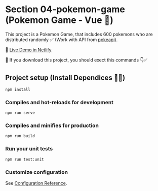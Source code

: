 # Section 04-pokemon-game (Pokemon Game - Vue 🎉)

This project is a Pokemon Game, that includes 600 pokemons who are distributed randomly ✅
(Work with API from [pokeapi](https://pokeapi.co/)).

🚀 [Live Demo in Netlify](https://pokemon-game-vue-mj.netlify.app/)

👋 If you download this project, you should exect this commands 👇✅

## Project setup (Install Dependices 👨‍💻)
```
npm install
```

### Compiles and hot-reloads for development
```
npm run serve
```

### Compiles and minifies for production
```
npm run build
```

### Run your unit tests
```
npm run test:unit
```

### Customize configuration
See [Configuration Reference](https://cli.vuejs.org/config/).
